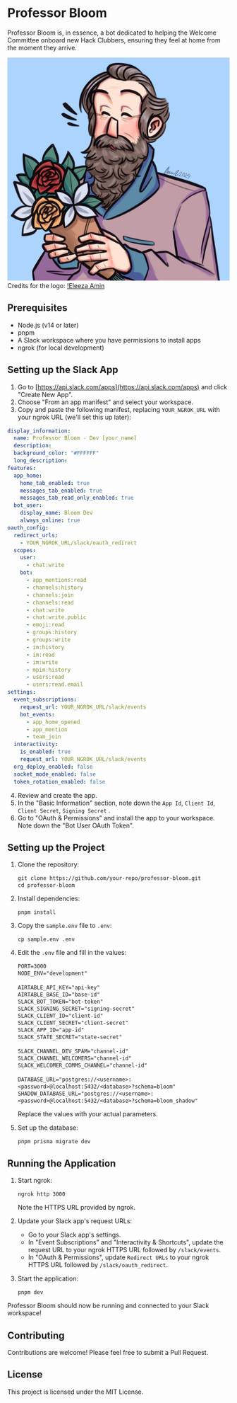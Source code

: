 # Professor Bloom

Professor Bloom is, in essence, a bot dedicated to helping the Welcome Committee onboard new Hack Clubbers, ensuring they feel at home from the moment they arrive.

![Professor Bloom](professor_bloom.jpg)
Credits for the logo: [!Eleeza Amin](https://github.com/E-Lee-Za)

## Prerequisites

- Node.js (v14 or later)
- pnpm
- A Slack workspace where you have permissions to install apps
- ngrok (for local development)

## Setting up the Slack App

1. Go to [https://api.slack.com/apps](https://api.slack.com/apps) and click "Create New App".
2. Choose "From an app manifest" and select your workspace.
3. Copy and paste the following manifest, replacing `YOUR_NGROK_URL` with your ngrok URL (we'll set this up later):

```yaml
display_information:
  name: Professor Bloom - Dev [your_name]
  description: 
  background_color: "#FFFFFF"
  long_description: 
features:
  app_home:
    home_tab_enabled: true
    messages_tab_enabled: true
    messages_tab_read_only_enabled: true
  bot_user:
    display_name: Bloom Dev
    always_online: true
oauth_config:
  redirect_urls:
    - YOUR_NGROK_URL/slack/oauth_redirect
  scopes:
    user:
      - chat:write
    bot:
      - app_mentions:read
      - channels:history
      - channels:join
      - channels:read
      - chat:write
      - chat:write.public
      - emoji:read
      - groups:history
      - groups:write
      - im:history
      - im:read
      - im:write
      - mpim:history
      - users:read
      - users:read.email
settings:
  event_subscriptions:
    request_url: YOUR_NGROK_URL/slack/events
    bot_events:
      - app_home_opened
      - app_mention
      - team_join
  interactivity:
    is_enabled: true
    request_url: YOUR_NGROK_URL/slack/events
  org_deploy_enabled: false
  socket_mode_enabled: false
  token_rotation_enabled: false
```

4. Review and create the app.
5. In the "Basic Information" section, note down the `App Id`, `Client Id`, `Client Secret`, `Signing Secret` .
6. Go to "OAuth & Permissions" and install the app to your workspace. Note down the "Bot User OAuth Token".

## Setting up the Project

1. Clone the repository:
   ```
   git clone https://github.com/your-repo/professor-bloom.git
   cd professor-bloom
   ```

2. Install dependencies:
   ```
   pnpm install
   ```

3. Copy the `sample.env` file to `.env`:
   ```
   cp sample.env .env
   ```

4. Edit the `.env` file and fill in the values:
   ```
   PORT=3000
   NODE_ENV="development"

   AIRTABLE_API_KEY="api-key"
   AIRTABLE_BASE_ID="base-id"
   SLACK_BOT_TOKEN="bot-token"
   SLACK_SIGNING_SECRET="signing-secret"
   SLACK_CLIENT_ID="client-id"
   SLACK_CLIENT_SECRET="client-secret"
   SLACK_APP_ID="app-id"
   SLACK_STATE_SECRET="state-secret"

   SLACK_CHANNEL_DEV_SPAM="channel-id"
   SLACK_CHANNEL_WELCOMERS="channel-id"
   SLACK_WELCOMER_COMMS_CHANNEL="channel-id"

   DATABASE_URL="postgres://<username>:<password>@localhost:5432/<database>?schema=bloom"
   SHADOW_DATABASE_URL="postgres://<username>:<password>@localhost:5432/<database>?schema=bloom_shadow"
   ```
   Replace the values with your actual parameters.

5. Set up the database:
   ```
   pnpm prisma migrate dev
   ```

## Running the Application

1. Start ngrok:
   ```
   ngrok http 3000
   ```
   Note the HTTPS URL provided by ngrok.

2. Update your Slack app's request URLs:
   - Go to your Slack app's settings.
   - In "Event Subscriptions" and "Interactivity & Shortcuts", update the request URL to your ngrok HTTPS URL followed by `/slack/events`.
   - In "OAuth & Permissions", update `Redirect URLs` to your ngrok HTTPS URL followed by `/slack/oauth_redirect`.

3. Start the application:
   ```
   pnpm dev
   ```

Professor Bloom should now be running and connected to your Slack workspace!

## Contributing

Contributions are welcome! Please feel free to submit a Pull Request.

## License

This project is licensed under the MIT License.
